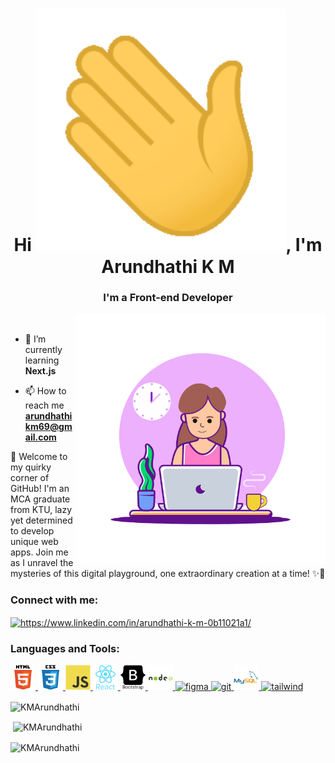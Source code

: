 <h1 align="center">Hi <img alt=":)" width="400" src="/assets/wave.gif" />, I'm Arundhathi K M</h1>
<h3 align="center">I'm a Front-end Developer</h3>
<img align="right" alt="Coding" width="400" src="/assets/work-pic.gif" />


<p align="left"> <img src="https://komarev.com/ghpvc/?username=KMArundhathi&label=Profile%20views&color=0e75b6&style=flat" alt="" /> </p>

- 🌱 I’m currently learning **Next.js**

- 📫 How to reach me **arundhathikm69@gmail.com** 

👋 Welcome to my quirky corner of GitHub! I'm an MCA graduate from KTU, lazy yet determined to develop unique web apps. Join me as I unravel the mysteries of this digital playground, one extraordinary creation at a time! ✨🚀

<h3 align="left">Connect with me:</h3>
<p align="left">
<a href="https://www.linkedin.com/in/arundhathi-k-m-0b11021a1/" target="blank"><img align="center" src="https://raw.githubusercontent.com/rahuldkjain/github-profile-readme-generator/master/src/images/icons/Social/linked-in-alt.svg" alt="https://www.linkedin.com/in/arundhathi-k-m-0b11021a1/" height="30" width="40" /></a>
</p>

<h3 align="left">Languages and Tools:</h3>
<p align="left"> <a href="https://www.w3.org/html/" target="_blank" rel="noreferrer"> <img src="https://raw.githubusercontent.com/devicons/devicon/master/icons/html5/html5-original-wordmark.svg" alt="html5" width="40" height="40"/> </a><a href="https://www.w3schools.com/css/" target="_blank" rel="noreferrer"> <img src="https://raw.githubusercontent.com/devicons/devicon/master/icons/css3/css3-original-wordmark.svg" alt="css3" width="40" height="40"/> </a>  <a href="https://developer.mozilla.org/en-US/docs/Web/JavaScript" target="_blank" rel="noreferrer"> <img src="https://raw.githubusercontent.com/devicons/devicon/master/icons/javascript/javascript-original.svg" alt="javascript" width="40" height="40"/> </a><a href="https://reactjs.org/" target="_blank" rel="noreferrer"> <img src="https://raw.githubusercontent.com/devicons/devicon/master/icons/react/react-original-wordmark.svg" alt="react" width="40" height="40"/> </a> <a href="https://getbootstrap.com" target="_blank" rel="noreferrer"> <img src="https://raw.githubusercontent.com/devicons/devicon/master/icons/bootstrap/bootstrap-plain-wordmark.svg" alt="bootstrap" width="40" height="40"/> </a> <a href="https://nodejs.org" target="_blank" rel="noreferrer"> <img src="https://raw.githubusercontent.com/devicons/devicon/master/icons/nodejs/nodejs-original-wordmark.svg" alt="nodejs" width="40" height="40"/> </a> <a href="https://www.figma.com/" target="_blank" rel="noreferrer"> <img src="https://www.vectorlogo.zone/logos/figma/figma-icon.svg" alt="figma" width="40" height="40"/> </a> <a href="https://git-scm.com/" target="_blank" rel="noreferrer"> <img src="https://www.vectorlogo.zone/logos/git-scm/git-scm-icon.svg" alt="git" width="40" height="40"/> </a> <a href="https://www.mysql.com/" target="_blank" rel="noreferrer"> <img src="https://raw.githubusercontent.com/devicons/devicon/master/icons/mysql/mysql-original-wordmark.svg" alt="mysql" width="40" height="40"/> </a> <a href="https://tailwindcss.com/" target="_blank" rel="noreferrer"> <img src="https://www.vectorlogo.zone/logos/tailwindcss/tailwindcss-icon.svg" alt="tailwind" width="40" height="40"/> </a> </p>

<p><img align="center" src="https://github-readme-stats.vercel.app/api/top-langs?username=KMArundhathi&show_icons=true&locale=en&layout=compact" alt="KMArundhathi" /></p>
<p>&nbsp;<img align="center" src="https://github-readme-stats.vercel.app/api?username=KMArundhathi&show_icons=true&locale=en" alt="KMArundhathi" /></p>


<p><img align="center" src="https://github-readme-streak-stats.herokuapp.com/?user=KMArundhathi&" alt="KMArundhathi" /></p>
